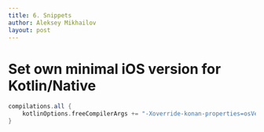 ```yaml
---
title: 6. Snippets
author: Aleksey Mikhailov
layout: post
---
```


# Set own minimal iOS version for Kotlin/Native
```groovy
compilations.all {
    kotlinOptions.freeCompilerArgs += "-Xoverride-konan-properties=osVersionMin.ios_x64=13.0;osVersionMin.ios_arm64=13.0"
}
```
